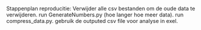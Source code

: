 Stappenplan reproducitie:
Verwijder alle csv bestanden om de oude data te verwijderen. 
run GenerateNumbers.py (hoe langer hoe meer data).
run compress_data.py.
gebruik de outputed csv file voor analyse in exel.
